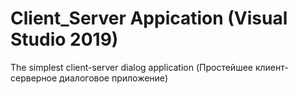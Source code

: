 # Client_Server Appication (Visual Studio 2019)

The simplest client-server dialog application
(Простейшее клиент-серверное диалоговое приложение)
